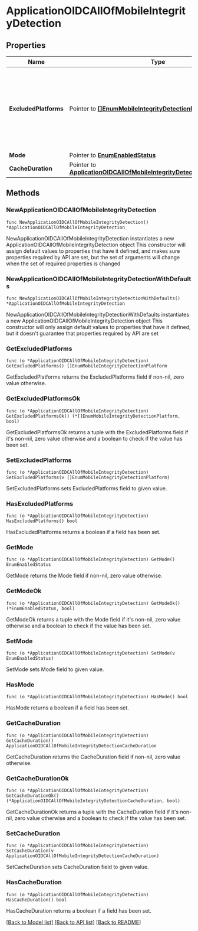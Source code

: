 # ApplicationOIDCAllOfMobileIntegrityDetection

## Properties

Name | Type | Description | Notes
------------ | ------------- | ------------- | -------------
**ExcludedPlatforms** | Pointer to [**[]EnumMobileIntegrityDetectionPlatform**](EnumMobileIntegrityDetectionPlatform.md) | You can enable device integrity checking separately for Android and iOS by setting &#x60;mobile.integrityDetection.mode&#x60; to &#x60;ENABLED&#x60; and then using &#x60;mobile.integrityDetection.excludedPlatforms&#x60; to specify the OS where you do not want to use device integrity checking. The values to use are &#x60;GOOGLE&#x60; and &#x60;IOS&#x60; (all upper case). Note that this is implemented as an array even though currently you can only include a single value. | [optional] 
**Mode** | Pointer to [**EnumEnabledStatus**](EnumEnabledStatus.md) |  | [optional] 
**CacheDuration** | Pointer to [**ApplicationOIDCAllOfMobileIntegrityDetectionCacheDuration**](ApplicationOIDCAllOfMobileIntegrityDetectionCacheDuration.md) |  | [optional] 

## Methods

### NewApplicationOIDCAllOfMobileIntegrityDetection

`func NewApplicationOIDCAllOfMobileIntegrityDetection() *ApplicationOIDCAllOfMobileIntegrityDetection`

NewApplicationOIDCAllOfMobileIntegrityDetection instantiates a new ApplicationOIDCAllOfMobileIntegrityDetection object
This constructor will assign default values to properties that have it defined,
and makes sure properties required by API are set, but the set of arguments
will change when the set of required properties is changed

### NewApplicationOIDCAllOfMobileIntegrityDetectionWithDefaults

`func NewApplicationOIDCAllOfMobileIntegrityDetectionWithDefaults() *ApplicationOIDCAllOfMobileIntegrityDetection`

NewApplicationOIDCAllOfMobileIntegrityDetectionWithDefaults instantiates a new ApplicationOIDCAllOfMobileIntegrityDetection object
This constructor will only assign default values to properties that have it defined,
but it doesn't guarantee that properties required by API are set

### GetExcludedPlatforms

`func (o *ApplicationOIDCAllOfMobileIntegrityDetection) GetExcludedPlatforms() []EnumMobileIntegrityDetectionPlatform`

GetExcludedPlatforms returns the ExcludedPlatforms field if non-nil, zero value otherwise.

### GetExcludedPlatformsOk

`func (o *ApplicationOIDCAllOfMobileIntegrityDetection) GetExcludedPlatformsOk() (*[]EnumMobileIntegrityDetectionPlatform, bool)`

GetExcludedPlatformsOk returns a tuple with the ExcludedPlatforms field if it's non-nil, zero value otherwise
and a boolean to check if the value has been set.

### SetExcludedPlatforms

`func (o *ApplicationOIDCAllOfMobileIntegrityDetection) SetExcludedPlatforms(v []EnumMobileIntegrityDetectionPlatform)`

SetExcludedPlatforms sets ExcludedPlatforms field to given value.

### HasExcludedPlatforms

`func (o *ApplicationOIDCAllOfMobileIntegrityDetection) HasExcludedPlatforms() bool`

HasExcludedPlatforms returns a boolean if a field has been set.

### GetMode

`func (o *ApplicationOIDCAllOfMobileIntegrityDetection) GetMode() EnumEnabledStatus`

GetMode returns the Mode field if non-nil, zero value otherwise.

### GetModeOk

`func (o *ApplicationOIDCAllOfMobileIntegrityDetection) GetModeOk() (*EnumEnabledStatus, bool)`

GetModeOk returns a tuple with the Mode field if it's non-nil, zero value otherwise
and a boolean to check if the value has been set.

### SetMode

`func (o *ApplicationOIDCAllOfMobileIntegrityDetection) SetMode(v EnumEnabledStatus)`

SetMode sets Mode field to given value.

### HasMode

`func (o *ApplicationOIDCAllOfMobileIntegrityDetection) HasMode() bool`

HasMode returns a boolean if a field has been set.

### GetCacheDuration

`func (o *ApplicationOIDCAllOfMobileIntegrityDetection) GetCacheDuration() ApplicationOIDCAllOfMobileIntegrityDetectionCacheDuration`

GetCacheDuration returns the CacheDuration field if non-nil, zero value otherwise.

### GetCacheDurationOk

`func (o *ApplicationOIDCAllOfMobileIntegrityDetection) GetCacheDurationOk() (*ApplicationOIDCAllOfMobileIntegrityDetectionCacheDuration, bool)`

GetCacheDurationOk returns a tuple with the CacheDuration field if it's non-nil, zero value otherwise
and a boolean to check if the value has been set.

### SetCacheDuration

`func (o *ApplicationOIDCAllOfMobileIntegrityDetection) SetCacheDuration(v ApplicationOIDCAllOfMobileIntegrityDetectionCacheDuration)`

SetCacheDuration sets CacheDuration field to given value.

### HasCacheDuration

`func (o *ApplicationOIDCAllOfMobileIntegrityDetection) HasCacheDuration() bool`

HasCacheDuration returns a boolean if a field has been set.


[[Back to Model list]](../README.md#documentation-for-models) [[Back to API list]](../README.md#documentation-for-api-endpoints) [[Back to README]](../README.md)


